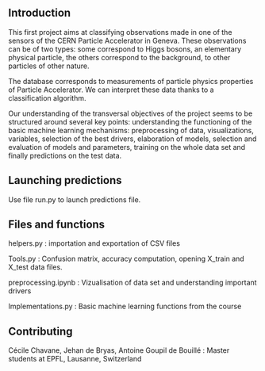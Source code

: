 ## Introduction

This first project aims at classifying observations made in one of the sensors of the CERN Particle Accelerator in Geneva. These observations can be of two types: some correspond to Higgs bosons, an elementary physical particle, the others correspond to the background, to other particles of other nature.

The database corresponds to measurements of particle physics properties of Particle Accelerator. We can interpret these data thanks to a classification algorithm.
  
Our understanding of the transversal objectives of the project seems to be structured around several key points: understanding the functioning of the basic machine learning mechanisms: preprocessing of data, visualizations, variables, selection of the best drivers, elaboration of models, selection and evaluation of models and parameters, training on the whole data set and finally predictions on the test data.



## Launching predictions

Use file run.py to launch predictions file.

## Files and functions

helpers.py : importation and exportation of CSV files

Tools.py : Confusion matrix, accuracy computation, opening X_train and X_test data files.

preprocessing.ipynb : Vizualisation of data set and understanding important drivers

Implementations.py : Basic machine learning functions from the course






## Contributing

Cécile Chavane, Jehan de Bryas, Antoine Goupil de Bouillé : Master students at EPFL, Lausanne, Switzerland
